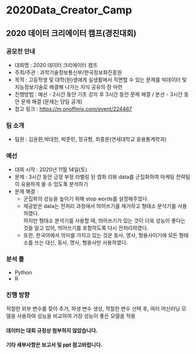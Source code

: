 # 2020Data_Creator_Camp
## 2020 데이터 크리에이터 캠프(경진대회)

### 공모전 안내
* 대회명 : 2020 데이터 크리에이터 캠프
* 주최/주관 : 과학기술정보통신부/한국정보화진흥원
* 목적 : 고등학생 및 대학(원)생에게 실생활에서 직면할 수 있는 문제를 빅데이터 및 지능정보기술로 해결해 나가는 지식 공유의 장 마련
* 진행방법 : 예선 - 2시간 동안 기초 강의 후 3시간 동안 문제 해결 / 본선 - 3시간 동안 문제 해결 (문제는 당일 공개)
* 참고 링크 : https://m.onoffmix.com/event/224467

### 팀 소개
* 팀원 : 김윤환,박대한, 박준민, 정규형, 최종문(연세대학교 응용통계학과)

### 예선
* 대회 시작 : 2020년 11월 14일(토)
* 문제 : 3시간 동안 긍정 부정 라벨링 된 영화 리뷰 data를 군집화하여 마케팅 전략팀이 유용하게 쓸 수 있도록 분석하기
* 문제 해결 : </br>
  - 군집화의 성능을 높이기 위해 stop words를 설정해주었다.
  - 제공받은 data는 전처리 과정에서 띄어쓰기를 제거하고 형태소 분석기를 사용하였다. </br>하지만 형태소 분석기를 사용할 때, 띄어쓰기가 있는 것이 더욱 성능이 좋다는 것을 알고 있어, 띄어쓰기를 포함하도록 다시 전처리하였다.</br>
  - 또한, 한국어에서 의미를 가지고 있는 것은 동사, 명사, 형용사이기에 모든 형태소를 쓰는 대신, 동사, 명사, 형용사만 사용하였다.</br>

### 분석 툴
* Python
* R

### 진행 방향
적절한 외부 변수를 찾아 추가, 파생 변수 생성, 적절한 변수 선택 후, 여러 머신러닝 모델을 사용하여 성능을 비교하여 가장 성능이 좋은 모델을 적용

#### 데이터는 대회 규정상 첨부하지 않았습니다.
#### 기타 세부사항은 보고서 및 ppt 참고바랍니다.


